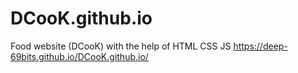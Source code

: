# DCooK.github.io
Food website (DCooK) with the help of HTML CSS JS
https://deep-69bits.github.io/DCooK.github.io/
